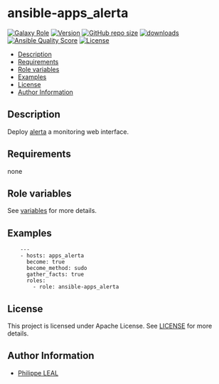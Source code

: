 # ansible-apps_alerta

[![Galaxy Role](https://img.shields.io/badge/galaxy-apps_alerta-purple?style=flat)](https://galaxy.ansible.com/lotusnoir/apps_alerta)
[![Version](https://img.shields.io/github/release/lotusnoir/ansible-apps_alerta.svg)](https://github.com/lotusnoir/ansible-apps_alerta/releases/latest)
[![GitHub repo size](https://img.shields.io/github/repo-size/lotusnoir/ansible-apps_alerta?color=orange&style=flat)](https://galaxy.ansible.com/lotusnoir/apps_alerta)
[![downloads](https://img.shields.io/ansible/role/d/56088)](https://galaxy.ansible.com/lotusnoir/apps_alerta)
[![Ansible Quality Score](https://img.shields.io/ansible/quality/56088)](https://galaxy.ansible.com/lotusnoir/apps_alerta)
[![License](https://img.shields.io/badge/license-Apache--2.0-brightgreen?style=flat)](https://opensource.org/licenses/Apache-2.0)

<!-- START doctoc generated TOC please keep comment here to allow auto update -->
<!-- DON'T EDIT THIS SECTION, INSTEAD RE-RUN doctoc TO UPDATE -->

- [Description](#description)
- [Requirements](#requirements)
- [Role variables](#role-variables)
- [Examples](#examples)
- [License](#license)
- [Author Information](#author-information)

<!-- END doctoc generated TOC please keep comment here to allow auto update -->

## Description

Deploy [alerta](https://docs.alerta.io/en/latest/) a monitoring web interface.
## Requirements

none

## Role variables

See [variables](/defaults/main.yml) for more details.

## Examples

        ---
        - hosts: apps_alerta
          become: true
          become_method: sudo
          gather_facts: true
          roles:
            - role: ansible-apps_alerta


## License

This project is licensed under Apache License. See [LICENSE](/LICENSE) for more details.

## Author Information

- [Philippe LEAL](https://github.com/lotusnoir)
